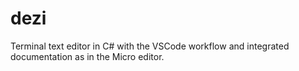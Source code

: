 # dezi
Terminal text editor in C# with the VSCode workflow and integrated documentation as in the Micro editor.
